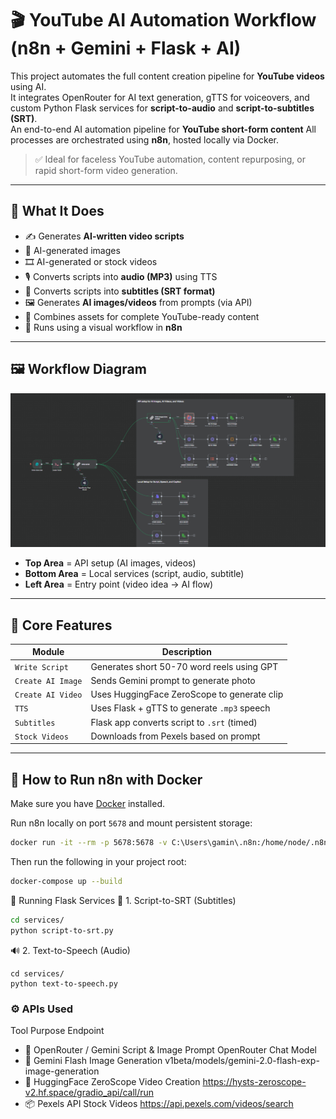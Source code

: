 # 🎬 YouTube AI Automation Workflow (n8n +  Gemini + Flask + AI)

This project automates the full content creation pipeline for **YouTube videos** using AI.  
It integrates OpenRouter for AI text generation, gTTS for voiceovers, and custom Python Flask services for **script-to-audio** and **script-to-subtitles (SRT)**.  
An end-to-end AI automation pipeline for **YouTube short-form content**
All processes are orchestrated using **n8n**, hosted locally via Docker.

> ✅ Ideal for faceless YouTube automation, content repurposing, or rapid short-form video generation.

---

## 🧠 What It Does

- ✍️ Generates **AI-written video scripts**
-  📸 AI-generated images
- 🎞 AI-generated or stock videos
- 🎙 Converts scripts into **audio (MP3)** using TTS
- 📄 Converts scripts into **subtitles (SRT format)**
- 🖼 Generates **AI images/videos** from prompts (via API)
- 🎥 Combines assets for complete YouTube-ready content
- 🧩 Runs using a visual workflow in **n8n**

---

## 🖼 Workflow Diagram

![Workflow Preview](screenshots/yt.png)

- **Top Area** = API setup (AI images, videos)
- **Bottom Area** = Local services (script, audio, subtitle)
- **Left Area** = Entry point (video idea → AI flow)

---
## 🧠 Core Features

| Module           | Description                                      |
|------------------|--------------------------------------------------|
| `Write Script`   | Generates short 50-70 word reels using GPT       |
| `Create AI Image`| Sends Gemini prompt to generate photo            |
| `Create AI Video`| Uses HuggingFace ZeroScope to generate clip      |
| `TTS`            | Uses Flask + gTTS to generate `.mp3` speech      |
| `Subtitles`      | Flask app converts script to `.srt` (timed)      |
| `Stock Videos`   | Downloads from Pexels based on prompt        

---

## 🐳 How to Run n8n with Docker
Make sure you have [Docker](https://docs.docker.com/get-docker/) installed.


Run n8n locally on port `5678` and mount persistent storage:

```bash
docker run -it --rm -p 5678:5678 -v C:\Users\gamin\.n8n:/home/node/.n8n n8nio/n8n       ** add your path
```

Then run the following in your project root:

```bash
docker-compose up --build
```

🧪 Running Flask Services
📜 1. Script-to-SRT (Subtitles)
```bash
cd services/
python script-to-srt.py
```

🔊 2. Text-to-Speech (Audio)
```
cd services/
python text-to-speech.py

```

### ⚙️ APIs Used
Tool	Purpose	Endpoint
- 🧠 OpenRouter / Gemini	Script & Image Prompt	OpenRouter Chat Model
- 🎨 Gemini Flash	Image Generation	v1beta/models/gemini-2.0-flash-exp-image-generation
- 🎥 HuggingFace ZeroScope	Video Creation	https://hysts-zeroscope-v2.hf.space/gradio_api/call/run
- 📦 Pexels API	Stock Videos	https://api.pexels.com/videos/search
